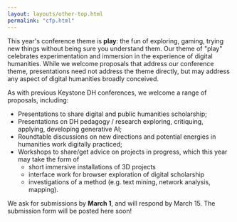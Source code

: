 ```yaml
---
layout: layouts/other-top.html
permalink: "cfp.html"
---
```


This year's conference theme is **play**: the fun of exploring, gaming,
trying new things without being sure you understand them.
Our theme of "play" celebrates experimentation and immersion in the experience of digital humanities.
While we welcome proposals that address our conference theme, 
presentations need not address the theme directly, but may address any aspect of digital humanities broadly conceived. 

As with previous Keystone DH conferences, we welcome a range of proposals, including:
* Presentations to share digital and public humanities scholarship;
* Presentations on DH pedagogy / research exploring, critiquing, applying, developing generative AI;
* Roundtable discussions on new directions and potential energies in humanities work digitally practiced;
* Workshops to share/get advice on projects in progress, which this year may take the form of
  * short immersive installations of 3D projects 
  * interface work for browser exploration of digital scholarship
  * investigations of a method (e.g. text mining, network analysis, mapping).

We ask for submissions by **March 1**, and will respond by March 15. 
The submission form will be posted here soon!



 



    
